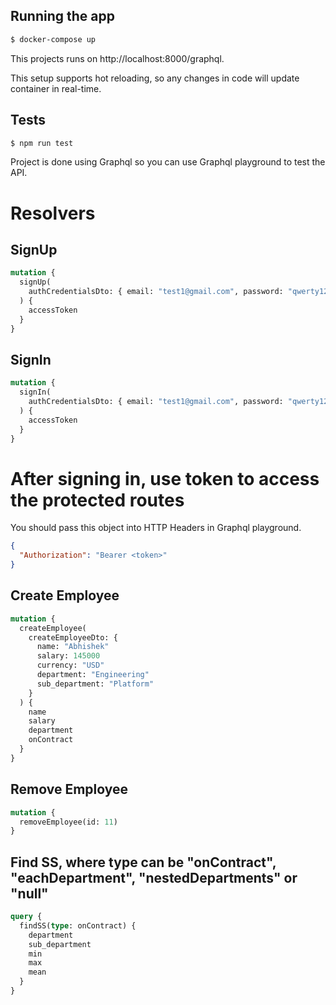 ## Running the app

```bash
$ docker-compose up
```

This projects runs on http://localhost:8000/graphql.

This setup supports hot reloading, so any changes in code will update container in real-time.

## Tests

```bash
$ npm run test
```

Project is done using Graphql so you can use Graphql playground to test the API.

# Resolvers

## SignUp

```graphql
mutation {
  signUp(
    authCredentialsDto: { email: "test1@gmail.com", password: "qwerty1234" }
  ) {
    accessToken
  }
}
```

## SignIn

```graphql
mutation {
  signIn(
    authCredentialsDto: { email: "test1@gmail.com", password: "qwerty1234" }
  ) {
    accessToken
  }
}
```

# After signing in, use token to access the protected routes

You should pass this object into HTTP Headers in Graphql playground.

```json
{
  "Authorization": "Bearer <token>"
}
```

## Create Employee

```graphql
mutation {
  createEmployee(
    createEmployeeDto: {
      name: "Abhishek"
      salary: 145000
      currency: "USD"
      department: "Engineering"
      sub_department: "Platform"
    }
  ) {
    name
    salary
    department
    onContract
  }
}
```

## Remove Employee

```graphql
mutation {
  removeEmployee(id: 11)
}
```

## Find SS, where type can be "onContract", "eachDepartment", "nestedDepartments" or "null"

```graphql
query {
  findSS(type: onContract) {
    department
    sub_department
    min
    max
    mean
  }
}
```
